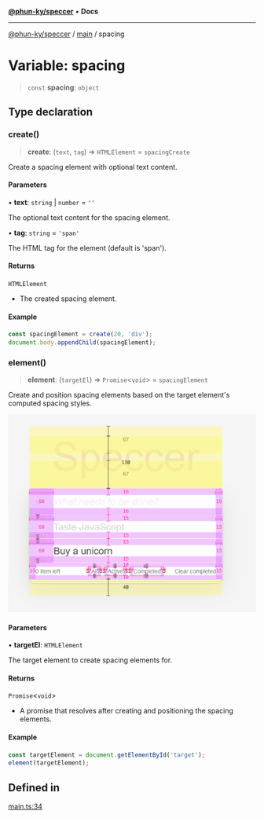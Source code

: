 [**@phun-ky/speccer**](../../README.md) • **Docs**

***

[@phun-ky/speccer](../../README.md) / [main](../README.md) / spacing

# Variable: spacing

> `const` **spacing**: `object`

## Type declaration

### create()

> **create**: (`text`, `tag`) => `HTMLElement` = `spacingCreate`

Create a spacing element with optional text content.

#### Parameters

• **text**: `string` \| `number` = `''`

The optional text content for the spacing element.

• **tag**: `string` = `'span'`

The HTML tag for the element (default is 'span').

#### Returns

`HTMLElement`

- The created spacing element.

#### Example

```ts
const spacingElement = create(20, 'div');
document.body.appendChild(spacingElement);
```

### element()

> **element**: (`targetEl`) => `Promise`\<`void`\> = `spacingElement`

Create and position spacing elements based on the target element's computed spacing styles.

![spacing](https://github.com/phun-ky/speccer/blob/main/public/spacing.png?raw=true)

#### Parameters

• **targetEl**: `HTMLElement`

The target element to create spacing elements for.

#### Returns

`Promise`\<`void`\>

- A promise that resolves after creating and positioning the spacing elements.

#### Example

```ts
const targetElement = document.getElementById('target');
element(targetElement);
```

## Defined in

[main.ts:34](https://github.com/phun-ky/speccer/blob/main/src/main.ts#L34)

